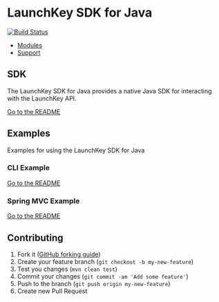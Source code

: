 # LaunchKey SDK for Java

[![Build Status](https://travis-ci.org/iovation/launchkey-java.svg?branch=master)](https://travis-ci.org/iovation/launchkey-java)

  * [Modules](#modules)
  * [Support](#support)

## SDK

The LaunchKey SDK for Java provides a native Java SDK for interacting with the LaunchKey API.

[Go to the README](sdk/README.md)

## Examples

Examples for using the LaunchKey SDK for Java

### CLI Example

[Go to the README](examples/cli-example/README.md)

### Spring MVC Example

[Go to the README](examples/spring-mvc/README.md)

## Contributing

1. Fork it ([GitHub forking guide](https://guides.github.com/activities/forking/))
2. Create your feature branch (`git checkout -b my-new-feature`)
3. Test you changes (`mvn clean test`)
3. Commit your changes (`git commit -am 'Add some feature'`)
4. Push to the branch (`git push origin my-new-feature`)
5. Create new Pull Request
